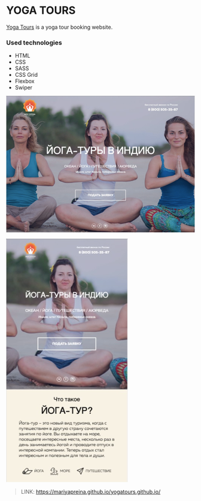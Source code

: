 # YOGA TOURS



[Yoga Tours] is a yoga tour booking website.


### Used technologies

* HTML 
* CSS
* SASS
* CSS Grid
* Flexbox
* Swiper










![Screenshot](/img/screenshot-l.png)



![Screenshot](/img/screenshot-xs.png)






> LINK:  https://mariyapreina.github.io/yogatours.github.io/



[Yoga Tours]: <https://mariyapreina.github.io/yogatours.github.io/>
